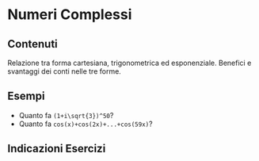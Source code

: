 # Numeri Complessi

## Contenuti

Relazione tra forma cartesiana, trigonometrica ed esponenziale.
Benefici e svantaggi dei conti nelle tre forme.

## Esempi

- Quanto fa `(1+i\sqrt{3})^50`?
- Quanto fa `cos(x)+cos(2x)+...+cos(59x)`?

## Indicazioni Esercizi

